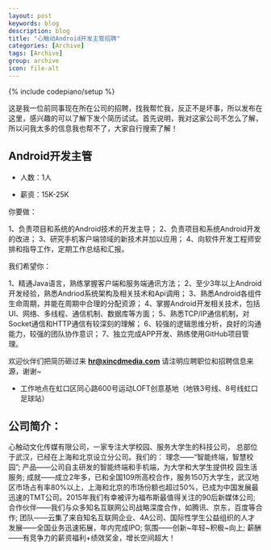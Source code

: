 ```yaml
---
layout: post
keywords: blog
description: blog
title: "心触动Android开发主管招聘"
categories: [Archive]
tags: [Archive]
group: archive
icon: file-alt
---
```

{% include codepiano/setup %}

这是我一位前同事现在所在公司的招聘，找我帮忙我，反正不是坏事，所以发布在这里，感兴趣的可以了解下发个简历试试。首先说明，我对这家公司不怎么了解，所以问我太多的信息我也帮不了，大家自行搜索了解！


## Android开发主管

* 人数：1人

* 薪资：15K-25K

你要做：

1、负责项目和系统的Android技术的开发主导；
2、负责项目和系统Android开发的改进；
3、研究手机客户端领域的新技术并加以应用；
4、向软件开发工程师安排和指导工作，定期工作总结和汇报。

我们希望你：

1、精通Java语言，熟练掌握客户端和服务端通讯方法；
2、至少3年以上Android开发经验，熟悉Andriod系统架构及相关技术和Api调用；
3、熟悉Android各组件生命周期，并能在周期中合理的分配资源；
4、掌握Android开发相关技术，包括UI、网络、多线程、通信机制、数据库等方面；
5、熟悉TCP/IP通信机制，对Socket通信和HTTP通信有较深刻的理解；
6、较强的逻辑思维分析，良好的沟通能力，较强的团队协作意识；
7、独立完成APP开发、熟练使用GitHub项目管理。


欢迎伙伴们把简历砸过来 **hr@xincdmedia.com**
请注明应聘职位和招聘信息来源，谢谢~

* 工作地点在虹口区同心路600号运动LOFT创意基地（地铁3号线、8号线虹口足球站）

## 公司简介：

心触动文化传媒有限公司，一家专注大学校园、服务大学生的科技公司， 总部位于武汉，已经在上海和北京设立分公司。我们的：
理念——“智能终端，智慧校园”;
产品——公司自主研发的智能终端和手机端，为大学和大学生提供校
园生活服务;
成就——成立2年多，已和全国109所高校合作，服务150万大学生，武汉地区市场占有率80%以上，上海和北京的市场份额也超过50%，已成为中国发展最迅速的TMT公司。2015年我们有幸被评为福布斯最值得关注的90后新媒体公司;
合作伙伴——我们与众多知名互联网公司战略深度合作，如腾讯、京东，百度等合作;
团队——云集了来自知名互联网企业、4A公司、国际性学生公益组织的人才
发展——全国业务迅速拓展，年内完成IPO;
氛围——创新~年轻~积极~向上;
薪酬——有竞争力的薪资福利+绩效奖金，增长空间超大！
